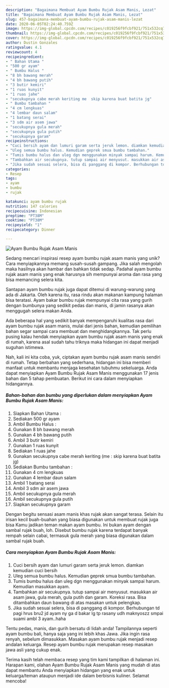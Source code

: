 ```yaml
---
description: "Bagaimana Membuat Ayam Bumbu Rujak Asam Manis, Lezat"
title: "Bagaimana Membuat Ayam Bumbu Rujak Asam Manis, Lezat"
slug: 457-bagaimana-membuat-ayam-bumbu-rujak-asam-manis-lezat
date: 2020-06-05T02:24:40.759Z
image: https://img-global.cpcdn.com/recipes/c019256f9fcbf921/751x532cq70/ayam-bumbu-rujak-asam-manis-foto-resep-utama.jpg
thumbnail: https://img-global.cpcdn.com/recipes/c019256f9fcbf921/751x532cq70/ayam-bumbu-rujak-asam-manis-foto-resep-utama.jpg
cover: https://img-global.cpcdn.com/recipes/c019256f9fcbf921/751x532cq70/ayam-bumbu-rujak-asam-manis-foto-resep-utama.jpg
author: Dustin Gonzales
ratingvalue: 4.1
reviewcount: 4
recipeingredient:
- " Bahan Utama "
- "500 gr ayam"
- " Bumbu Halus "
- "8 bh bawang merah"
- "4 bh bawang putih"
- "3 butir kemiri"
- "1 ruas kunyit"
- "1 ruas jahe"
- "secukupnya cabe merah keriting me  skip karena buat batita jg"
- " Bumbu tambahan "
- "4 cm lengkuas"
- "4 lembar daun salam"
- "1 batang serai"
- "3 sdm air asem jawa"
- "secukupnya gula merah"
- "secukupnya gula putih"
- "secukupnya garam"
recipeinstructions:
- "Cuci bersih ayam dan lumuri garam serta jeruk lemon. diamkan kemudian cuci bersih"
- "Uleg semua bumbu halus. Kemudian geprek smua bumbu tambahan."
- "Tumis bumbu halus dan uleg dgn menggunakan minyak sampai harum. Kemudian masukkan ayam."
- "Tambahkan air secukupnya. tutup sampai air menyusut. masukkan air asam jawa, gula merah, gula putih dan garam. Koreksi rasa. Bisa ditambahkan daun bawang di atas masakan untuk pelengkap."
- "Jika sudah sesuai selera, bisa di panggang di kompor. Berhubungan td pagi hrus bru2 jd ayam ny ga d bakar lg tp rasany udh maknyoszz smpai suami ambl 3 ayam..haha"
categories:
- Resep
tags:
- ayam
- bumbu
- rujak

katakunci: ayam bumbu rujak 
nutrition: 147 calories
recipecuisine: Indonesian
preptime: "PT38M"
cooktime: "PT38M"
recipeyield: "1"
recipecategory: Dinner

---
```



![Ayam Bumbu Rujak Asam Manis](https://img-global.cpcdn.com/recipes/c019256f9fcbf921/751x532cq70/ayam-bumbu-rujak-asam-manis-foto-resep-utama.jpg)

Sedang mencari inspirasi resep ayam bumbu rujak asam manis yang unik? Cara menyiapkannya memang susah-susah gampang. Jika salah mengolah maka hasilnya akan hambar dan bahkan tidak sedap. Padahal ayam bumbu rujak asam manis yang enak harusnya sih mempunyai aroma dan rasa yang bisa memancing selera kita.

Santapan ayam bumbu rujak juga dapat ditemui di warung-warung yang ada di Jakarta. Oleh karena itu, rasa rindu akan makanan kampung halaman bisa teratasi. Ayam bakar bumbu rujak mempunyai cita rasa yang gurih dengan bumbunya yang sedikit pedas dan manis, di jamin rasanya akan menggugah selera makan Anda.

Ada beberapa hal yang sedikit banyak mempengaruhi kualitas rasa dari ayam bumbu rujak asam manis, mulai dari jenis bahan, kemudian pemilihan bahan segar sampai cara membuat dan menghidangkannya. Tak perlu pusing kalau hendak menyiapkan ayam bumbu rujak asam manis yang enak di rumah, karena asal sudah tahu triknya maka hidangan ini dapat menjadi suguhan istimewa.


Nah, kali ini kita coba, yuk, ciptakan ayam bumbu rujak asam manis sendiri di rumah. Tetap berbahan yang sederhana, hidangan ini bisa memberi manfaat untuk membantu menjaga kesehatan tubuhmu sekeluarga. Anda dapat menyiapkan Ayam Bumbu Rujak Asam Manis menggunakan 17 jenis bahan dan 5 tahap pembuatan. Berikut ini cara dalam menyiapkan hidangannya.

<!--inarticleads1-->

##### Bahan-bahan dan bumbu yang diperlukan dalam menyiapkan Ayam Bumbu Rujak Asam Manis:

1. Siapkan  Bahan Utama :
1. Sediakan 500 gr ayam
1. Ambil  Bumbu Halus :
1. Gunakan 8 bh bawang merah
1. Gunakan 4 bh bawang putih
1. Ambil 3 butir kemiri
1. Gunakan 1 ruas kunyit
1. Sediakan 1 ruas jahe
1. Gunakan secukupnya cabe merah keriting (me : skip karena buat batita jg)
1. Sediakan  Bumbu tambahan :
1. Gunakan 4 cm lengkuas
1. Gunakan 4 lembar daun salam
1. Ambil 1 batang serai
1. Ambil 3 sdm air asem jawa
1. Ambil secukupnya gula merah
1. Ambil secukupnya gula putih
1. Siapkan secukupnya garam


Dengan begitu sensasi asam manis khas rujak akan sangat terasa. Selain itu irisan kecil buah-buahan yang biasa digunakan untuk membuat rujak juga bisa Kamu jadikan teman makan ayam bumbu. Ini bukan ayam dengan sambal rujak buah, loh. Disebut bumbu rujak karena terdapat banyak rempah selain cabai, termasuk gula merah yang biasa digunakan dalam sambal rujak buah. 

<!--inarticleads2-->

##### Cara menyiapkan Ayam Bumbu Rujak Asam Manis:

1. Cuci bersih ayam dan lumuri garam serta jeruk lemon. diamkan kemudian cuci bersih
1. Uleg semua bumbu halus. Kemudian geprek smua bumbu tambahan.
1. Tumis bumbu halus dan uleg dgn menggunakan minyak sampai harum. Kemudian masukkan ayam.
1. Tambahkan air secukupnya. tutup sampai air menyusut. masukkan air asam jawa, gula merah, gula putih dan garam. Koreksi rasa. Bisa ditambahkan daun bawang di atas masakan untuk pelengkap.
1. Jika sudah sesuai selera, bisa di panggang di kompor. Berhubungan td pagi hrus bru2 jd ayam ny ga d bakar lg tp rasany udh maknyoszz smpai suami ambl 3 ayam..haha


Tentu pedas, manis, dan gurih bersatu di lidah anda! Tampilannya seperti ayam bumbu bali, hanya saja yang ini lebih khas Jawa. Jika ingin rasa renyah, sebelum dimasukkan. Masakan ayam bumbu rujak menjadi resep andalan keluarga. Resep ayam bumbu rujak merupakan resep masakan jawa asli yang cukup enak. 

Terima kasih telah membaca resep yang tim kami tampilkan di halaman ini. Harapan kami, olahan Ayam Bumbu Rujak Asam Manis yang mudah di atas dapat membantu Anda menyiapkan hidangan yang enak untuk keluarga/teman ataupun menjadi ide dalam berbisnis kuliner. Selamat mencoba!
